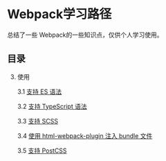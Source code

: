 # Webpack学习路径

总结了一些 Webpack的一些知识点，仅供个人学习使用。

## 目录

3. 使用

	3.1 [支持 ES 语法](./3/3-1使用ES6语法.md)

	3.2 [支持 TypeScript 语法](./3/3-2_Support_TypeScript.md)

	3.3 [支持 SCSS](./3/3-3_Support_Scss.md)

	3.4 [使用 html-webpack-plugin 注入 bundle 文件](./3/3-4_html-webpack-plugin.md)

	3.5 [支持 PostCSS](./3/3-5_Support_PostCSS.md)
	